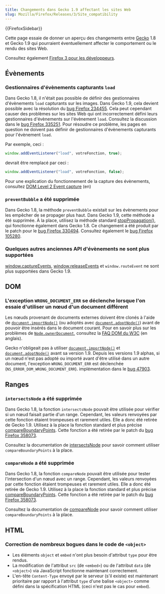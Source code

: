 ```yaml
---
title: Changements dans Gecko 1.9 affectant les sites Web
slug: Mozilla/Firefox/Releases/3/Site_compatibility
---
```


{{FirefoxSidebar}}

Cette page essaie de donner un aperçu des changements entre [Gecko](/fr/Gecko) 1.8 et Gecko 1.9 qui pourraient éventuellement affecter le comportement ou le rendu des sites Web.

Consultez également [Firefox 3 pour les développeurs](/fr/Firefox_3_pour_les_développeurs).

## Évènements

### Gestionnaires d'évènements capturants `load`

Dans Gecko 1.8, il n'était pas possible de définir des gestionnaires d'évènements `load` capturants sur les images. Dans Gecko 1.9, cela devient possible avec la résolution du [bug Firefox 234455](https://bugzil.la/234455). Cela peut cependant causer des problèmes sur les sites Web qui ont incorrectement défini leurs gestionnaires d'évènements sur l'évènement `load`. Consultez la discussion dans le [bug Firefox 335251](https://bugzil.la/335251). Pour résoudre ce problème, les pages en question ne doivent pas définir de gestionnaires d'évènements capturants pour l'évènement `load`.

Par exemple, ceci&nbsp;:

```js
window.addEventListener("load", votreFonction, true);
```

devrait être remplacé par ceci&nbsp;:

```js
window.addEventListener("load", votreFonction, false);
```

Pour une explication du fonctionnement de la capture des évènements, consultez [DOM Level 2 Event capture](http://www.w3.org/TR/DOM-Level-2-Events/events.html#Events-flow-capture) (en)

### `preventBubble` a été supprimée

Dans Gecko 1.8, la méthode `preventBubble` existait sur les évènements pour les empêcher de se propager plus haut. Dans Gecko 1.9, cette méthode a été supprimée. À la place, utilisez la méthode standard [stopPropagation()](/fr/DOM/event.stopPropagation), qui fonctionne également dans Gecko 1.8. Ce changement a été produit par le patch pour le [bug Firefox 330494](https://bugzil.la/330494). Consultez également le [bug Firefox 105280](https://bugzil.la/105280).

### Quelques autres anciennes API d'évènements ne sont plus supportées

[window.captureEvents](/fr/DOM/window.captureEvents), [window.releaseEvents](/fr/DOM/window.releaseEvents) et `window.routeEvent` ne sont plus supportées dans Gecko 1.9.

## DOM

### L'exception `WRONG_DOCUMENT_ERR` se déclenche lorsque l'on essaie d'utiliser un nœud d'un document différent

Les nœuds provenant de documents externes doivent être clonés à l'aide de [`document.importNode()`](/fr/docs/Web/API/Document/importNode) (ou adoptés avec
[`document.adoptNode()`](/fr/docs/Web/API/Document/adoptNode)) avant de pouvoir être insérés dans le document courant. Pour en savoir plus sur les problèmes
de [`Node.ownerDocument`](/fr/docs/Web/API/Node/ownerDocument), consultez la [FAQ DOM du W3C](http://www.w3.org/DOM/faq.html#ownerdoc) (en anglais).

Gecko n'obligeait pas à utiliser [`document.importNode()`](/fr/docs/Web/API/Document/importNode) et [`document.adoptNode()`](/fr/docs/Web/API/Document/adoptNode) avant sa version 1.9. Depuis les versions 1.9
alphas, si un nœud n'est pas adopté ou importé avant d'être utilisé dans un autre document, l'exception
`WRONG_DOCUMENT_ERR` est déclenchée (`NS_ERROR_DOM_WRONG_DOCUMENT_ERR`). implémentation dans le [bug 47903](https://bugzilla.mozilla.org/show_bug.cgi?id=47903).

## Ranges

### `intersectsNode` a été supprimée

Dans Gecko 1.8, la fonction `intersectsNode` pouvait être utilisée pour vérifier si un nœud faisait partie d'un range. Cependant, les valeurs renvoyées par cette fonction étaient trompeuses et rarement utiles. Elle a donc été retirée de Gecko 1.9. Utilisez à la place la fonction standard et plus précise [compareBoundaryPoints](/fr/DOM/range.compareBoundaryPoints). Cette fonction a été retirée par le patch du [bug Firefox 358073](https://bugzil.la/358073).

Consultez la documentation de [intersectsNode](/fr/DOM/range.intersectsNode) pour savoir comment utiliser `compareBoundaryPoints` à la place.

### `compareNode` a été supprimée

Dans Gecko 1.8, la fonction `compareNode` pouvait être utilisée pour tester l'intersection d'un nœud avec un range. Cependant, les valeurs renvoyées par cette fonction étaient trompeuses et rarement utiles. Elle a donc été retirée de Gecko 1.9. Utilisez à la place la fonction standard et plus précise [compareBoundaryPoints](/fr/DOM/range.compareBoundaryPoints). Cette fonction a été retirée par le patch du [bug Firefox 358073](https://bugzil.la/358073).

Consultez la documentation de [compareNode](/fr/DOM/range.compareNode) pour savoir comment utiliser `compareBoundaryPoints` à la place.

## HTML

### Correction de nombreux bogues dans le code de `<object>`

- Les éléments `object` et `embed` n'ont plus besoin d'attribut `type` pour être rendus.
- La modification de l'attribut `src` (de `<embed>`) ou de l'attribut `data` (de `<object>`) via JavaScript fonctionne maintenant correctement.
- L'en-tête `Content-Type` envoyé par le serveur (s'il existe) est maintenant prioritaire par rapport à l'attribut `type` d'une balise `<object>` comme défini dans la spécification HTML (ceci n'est pas le cas pour `embed`).
